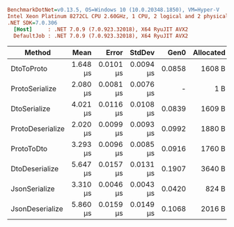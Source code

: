 ``` ini

BenchmarkDotNet=v0.13.5, OS=Windows 10 (10.0.20348.1850), VM=Hyper-V
Intel Xeon Platinum 8272CL CPU 2.60GHz, 1 CPU, 2 logical and 2 physical cores
.NET SDK=7.0.306
  [Host]     : .NET 7.0.9 (7.0.923.32018), X64 RyuJIT AVX2
  DefaultJob : .NET 7.0.9 (7.0.923.32018), X64 RyuJIT AVX2


```
|           Method |     Mean |     Error |    StdDev |   Gen0 | Allocated |
|----------------- |---------:|----------:|----------:|-------:|----------:|
|       DtoToProto | 1.648 μs | 0.0101 μs | 0.0094 μs | 0.0858 |    1608 B |
|   ProtoSerialize | 2.080 μs | 0.0081 μs | 0.0076 μs |      - |       1 B |
|     DtoSerialize | 4.021 μs | 0.0116 μs | 0.0108 μs | 0.0839 |    1609 B |
| ProtoDeserialize | 2.020 μs | 0.0099 μs | 0.0093 μs | 0.0992 |    1880 B |
|       ProtoToDto | 3.293 μs | 0.0096 μs | 0.0085 μs | 0.0916 |    1760 B |
|   DtoDeserialize | 5.647 μs | 0.0157 μs | 0.0131 μs | 0.1907 |    3640 B |
|    JsonSerialize | 3.310 μs | 0.0046 μs | 0.0043 μs | 0.0420 |     824 B |
|  JsonDeserialize | 5.860 μs | 0.0159 μs | 0.0149 μs | 0.1068 |    2016 B |
